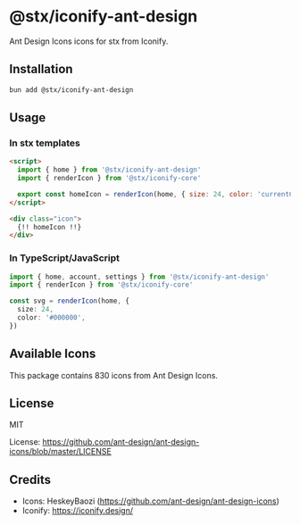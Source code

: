 # @stx/iconify-ant-design

Ant Design Icons icons for stx from Iconify.

## Installation

```bash
bun add @stx/iconify-ant-design
```

## Usage

### In stx templates

```html
<script>
  import { home } from '@stx/iconify-ant-design'
  import { renderIcon } from '@stx/iconify-core'

  export const homeIcon = renderIcon(home, { size: 24, color: 'currentColor' })
</script>

<div class="icon">
  {!! homeIcon !!}
</div>
```

### In TypeScript/JavaScript

```typescript
import { home, account, settings } from '@stx/iconify-ant-design'
import { renderIcon } from '@stx/iconify-core'

const svg = renderIcon(home, {
  size: 24,
  color: '#000000',
})
```

## Available Icons

This package contains 830 icons from Ant Design Icons.

## License

MIT

License: https://github.com/ant-design/ant-design-icons/blob/master/LICENSE

## Credits

- Icons: HeskeyBaozi (https://github.com/ant-design/ant-design-icons)
- Iconify: https://iconify.design/
